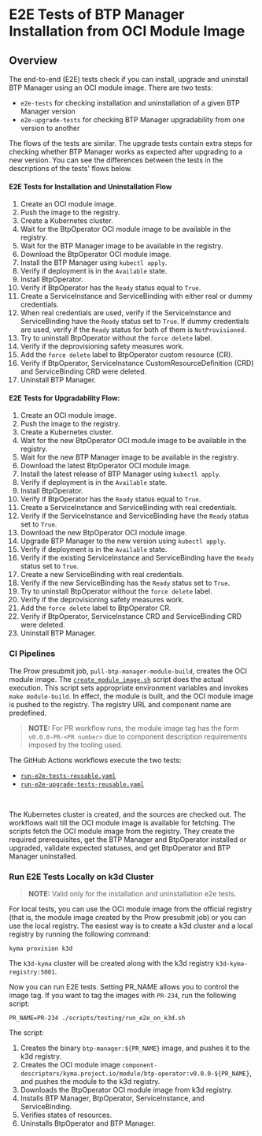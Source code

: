 # E2E Tests of BTP Manager Installation from OCI Module Image

## Overview

The end-to-end (E2E) tests check if you can install, upgrade and uninstall BTP Manager using an OCI module image.
There are two tests:
- `e2e-tests` for checking installation and uninstallation of a given BTP Manager version
- `e2e-upgrade-tests` for checking BTP Manager upgradability from one version to another

The flows of the tests are similar. The upgrade tests contain extra steps for checking whether BTP Manager works as expected after upgrading to a new version. You can see the differences between the tests in the descriptions of the tests' flows below.

#### E2E Tests for Installation and Uninstallation Flow
1. Create an OCI module image.
2. Push the image to the registry.
3. Create a Kubernetes cluster.
4. Wait for the BtpOperator OCI module image to be available in the registry.
5. Wait for the BTP Manager image to be available in the registry.
6. Download the BtpOperator OCI module image.
7. Install the BTP Manager using `kubectl apply`.
8. Verify if deployment is in the `Available` state.
9. Install BtpOperator.
10. Verify if BtpOperator has the `Ready` status equal to `True`.
11. Create a ServiceInstance and ServiceBinding with either real or dummy credentials. 
12. When real credentials are used, verify if the ServiceInstance and ServiceBinding have the `Ready` status set to `True`. If dummy credentials are used, verify if the `Ready` status for both of them is `NotProvisioned`.
13. Try to uninstall BtpOperator without the `force delete` label.
14. Verify if the deprovisioning safety measures work.
15. Add the `force delete` label to BtpOperator custom resource (CR).
16. Verify if BtpOperator, ServiceInstance CustomResourceDefinition (CRD) and ServiceBinding CRD were deleted.
17. Uninstall BTP Manager. 

#### E2E Tests for Upgradability Flow:
1. Create an OCI module image.
2. Push the image to the registry.
3. Create a Kubernetes cluster.
4. Wait for the new BtpOperator OCI module image to be available in the registry.
5. Wait for the new BTP Manager image to be available in the registry.
6. Download the latest BtpOperator OCI module image.
7. Install the latest release of BTP Manager using `kubectl apply`.
8. Verify if deployment is in the `Available` state.
9. Install BtpOperator.
10. Verify if BtpOperator has the `Ready` status equal to `True`.
11. Create a ServiceInstance and ServiceBinding with real credentials.
12. Verify if the ServiceInstance and ServiceBinding have the `Ready` status set to `True`.
13. Download the new BtpOperator OCI module image.
14. Upgrade BTP Manager to the new version using `kubectl apply`.
15. Verify if deployment is in the `Available` state.
16. Verify if the existing ServiceInstance and ServiceBinding have the `Ready` status set to `True`.
17. Create a new ServiceBinding with real credentials.
18. Verify if the new ServiceBinding has the `Ready` status set to `True`.
19. Try to uninstall BtpOperator without the `force delete` label.
20. Verify if the deprovisioning safety measures work.
21. Add the `force delete` label to BtpOperator CR.
22. Verify if BtpOperator, ServiceInstance CRD and ServiceBinding CRD were deleted.
23. Uninstall BTP Manager.

### CI Pipelines
The Prow presubmit job, `pull-btp-manager-module-build`, creates the OCI module image. The [`create_module_image.sh`](../../scripts/create_module_image.sh) script does the actual execution.
This script sets appropriate environment variables and invokes `make module-build`. In effect, the module is built, and the OCI module image is pushed to the registry. 
The registry URL and component name are predefined. 

> **NOTE:**
> For PR workflow runs, the module image tag has the form `v0.0.0-PR-<PR number>` due to component description requirements imposed by the tooling used.
 
The GitHub Actions workflows execute the two tests:
- [`run-e2e-tests-reusable.yaml`](../../scripts/testing/run_e2e_module_tests.sh) 
-  [`run-e2e-upgrade-tests-reusable.yaml`](../../scripts/testing/run_e2e_module_upgrade_tests.sh) 
<br>

The Kubernetes cluster is created, and the sources are checked out.
The workflows wait till the OCI module image is available for fetching.
The scripts fetch the OCI module image from the registry. They create the required prerequisites, 
get the BTP Manager and BtpOperator installed or upgraded, validate expected statuses, and get BtpOperator and BTP Manager uninstalled.

### Run E2E Tests Locally on k3d Cluster
> **NOTE:**
> Valid only for the installation and uninstallation e2e tests.

For local tests, you can use the OCI module image from the official registry (that is, the module image created by the Prow presubmit job) 
or you can use the local registry.
The easiest way is to create a k3d cluster and a local registry by running the following command:

```shell
kyma provision k3d
```

The `k3d-kyma` cluster will be created along with the k3d registry `k3d-kyma-registry:5001`.

Now you can run E2E tests. Setting PR_NAME allows you to control the image tag.
If you want to tag the images with `PR-234`, run the following script:

```shell
PR_NAME=PR-234 ./scripts/testing/run_e2e_on_k3d.sh
```

The script:
1. Creates the binary `btp-manager:${PR_NAME}` image, and pushes it to the k3d registry.
2. Creates the OCI module image `component-descriptors/kyma.project.io/module/btp-operator:v0.0.0-${PR_NAME}`, and pushes the module to the k3d registry.
3. Downloads the BtpOperator OCI module image from k3d registry.
4. Installs BTP Manager, BtpOperator, ServiceInstance, and ServiceBinding.
5. Verifies states of resources.
6. Uninstalls BtpOperator and BTP Manager.
